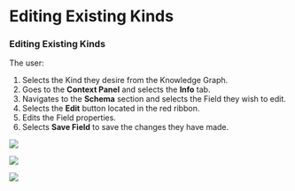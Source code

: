 # Editing Existing Kinds

### Editing Existing Kinds

The user:

1. Selects the Kind they desire from the Knowledge Graph.
2. Goes to the **Context Panel** and selects the **Info** tab.
3. Navigates to the **Schema** section and selects the Field they wish to edit.
4. Selects the **Edit** button located in the red ribbon.
5. Edits the Field properties.
6. Selects **Save Field** to save the changes they have made.

![](https://gitbooktrainingmaterials.blob.core.windows.net/images/EDITING%20KINDS%201.png)

![](https://gitbooktrainingmaterials.blob.core.windows.net/images/EDITING%20KINDS%202.png)

![](https://gitbooktrainingmaterials.blob.core.windows.net/images/EDITING%20KINDS%203.png)

